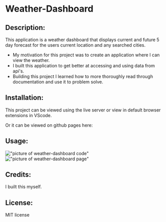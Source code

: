 # Weather-Dashboard

## Description:
  
This application is a weather dashboard that displays current and future 5 day forecast for the users current location and any searched cities.
  - My motivation for this project was to create an application where I can view the weather. 
  - I built this application to get better at accessing and using data from api's.
  - Building this project I learned how to more thoroughly read through documentation and use it to problem solve.
  
## Installation:
This project can be viewed using the live server or view in default browser extensions in VScode.

Or it can be viewed on github pages here: 

## Usage:
!["picture of weather-dashboard code"]()
!["picture of weather-dashboard page"]()

## Credits:
I built this myself.

## License:
MIT license
